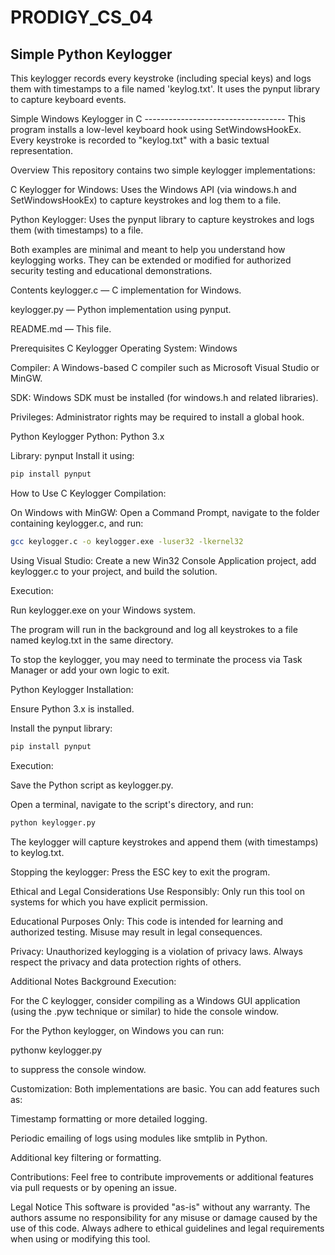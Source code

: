 # PRODIGY_CS_04
Simple Python Keylogger
------------------------
This keylogger records every keystroke (including special keys) and logs them with timestamps
to a file named 'keylog.txt'. It uses the pynput library to capture keyboard events.

Simple Windows Keylogger in C
    -----------------------------------
    This program installs a low-level keyboard hook using SetWindowsHookEx.
    Every keystroke is recorded to "keylog.txt" with a basic textual representation.
    

Overview
This repository contains two simple keylogger implementations:

C Keylogger for Windows:
Uses the Windows API (via windows.h and SetWindowsHookEx) to capture keystrokes and log them to a file.

Python Keylogger:
Uses the pynput library to capture keystrokes and logs them (with timestamps) to a file.

Both examples are minimal and meant to help you understand how keylogging works. They can be extended or modified for authorized security testing and educational demonstrations.

Contents
keylogger.c — C implementation for Windows.

keylogger.py — Python implementation using pynput.

README.md — This file.

Prerequisites
C Keylogger
Operating System: Windows

Compiler: A Windows-based C compiler such as Microsoft Visual Studio or MinGW.

SDK: Windows SDK must be installed (for windows.h and related libraries).

Privileges: Administrator rights may be required to install a global hook.

Python Keylogger
Python: Python 3.x

Library: pynput
Install it using:

```bash
pip install pynput
```
How to Use
C Keylogger
Compilation:

On Windows with MinGW:
Open a Command Prompt, navigate to the folder containing keylogger.c, and run:

```bash
gcc keylogger.c -o keylogger.exe -luser32 -lkernel32
```
Using Visual Studio:
Create a new Win32 Console Application project, add keylogger.c to your project, and build the solution.

Execution:

Run keylogger.exe on your Windows system.

The program will run in the background and log all keystrokes to a file named keylog.txt in the same directory.

To stop the keylogger, you may need to terminate the process via Task Manager or add your own logic to exit.

Python Keylogger
Installation:

Ensure Python 3.x is installed.

Install the pynput library:
```bash
pip install pynput
```
Execution:

Save the Python script as keylogger.py.

Open a terminal, navigate to the script's directory, and run:

```bash
python keylogger.py
```
The keylogger will capture keystrokes and append them (with timestamps) to keylog.txt.

Stopping the keylogger: Press the ESC key to exit the program.

Ethical and Legal Considerations
Use Responsibly:
Only run this tool on systems for which you have explicit permission.

Educational Purposes Only:
This code is intended for learning and authorized testing. Misuse may result in legal consequences.

Privacy:
Unauthorized keylogging is a violation of privacy laws. Always respect the privacy and data protection rights of others.

Additional Notes
Background Execution:

For the C keylogger, consider compiling as a Windows GUI application (using the .pyw technique or similar) to hide the console window.

For the Python keylogger, on Windows you can run:


pythonw keylogger.py

to suppress the console window.

Customization:
Both implementations are basic. You can add features such as:

Timestamp formatting or more detailed logging.

Periodic emailing of logs using modules like smtplib in Python.

Additional key filtering or formatting.

Contributions:
Feel free to contribute improvements or additional features via pull requests or by opening an issue.

Legal Notice
This software is provided "as-is" without any warranty. The authors assume no responsibility for any misuse or damage caused by the use of this code. Always adhere to ethical guidelines and legal requirements when using or modifying this tool.

